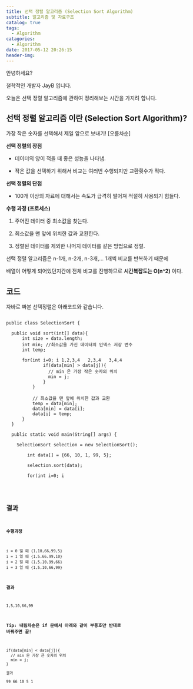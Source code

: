 ```yaml
---
title: 선택 정렬 알고리즘 (Selection Sort Algorithm)
subtitle: 알고리즘 및 자료구조
catalog: true
tags:
  - Algorithm
catagories:
  - Algorithm
date: 2017-05-12 20:26:15
header-img:
---
```



안녕하세요?

철학적인 개발자 JayB 입니다.

오늘은 선택 정렬 알고리즘에 관하여 정리해보는 시간을 가지려 합니다.

## 선택 정렬 알고리즘 이란 (Selection Sort Algorithm)?

가장 작은 숫자를 선택해서 제일 앞으로 보내기! [오름차순]

**선택 정렬의 장점**

* 데이터의 양이 적을 때 좋은 성능을 나타냄.

* 작은 값을 선택하기 위해서 비교는 여러번 수행되지만 교환횟수가 적다.

**선택 정렬의 단점**

* 100개 이상의 자료에 대해서는 속도가 급격히 떨어져 적절히 사용되기 힘들다.

**수행 과정 (프로세스)**

1. 주어진 데이터 중 최소값을 찾는다.

2. 최소값을 맨 앞에 위치한 값과 교환한다.

3. 정렬된 데이터를 제외한 나머지 데이터를 같은 방법으로 정렬.

선택 정렬 알고리즘은 n-1개, n-2개, n-3개,...  1개씩 비교를 반복하기 때문에

배열이 어떻게 되어있던지간에 전체 비교를 진행하므로 **시간복잡도는 O(n^2)** 이다.

## 코드

자바로 짜본 선택정렬은 아래코드와 같습니다.

<pre>
<code>
public class SelectionSort {

  public void sort(int[] data){
      int size = data.length;
      int min; //최소값을 가진 데이터의 인덱스 저장 변수
      int temp;

      for(int i=0; i<size-1; i++){

      	min = i; // 0   1   2   3

          for(int j=i+1; j<size; j++){ // j --> 1,2,3,4   2,3,4   3,4,4
              if(data[min] > data[j]){
                // min 은 가장 작은 숫자의 위치
              	min = j;
              }
          }

          // 최소값을 맨 앞에 위치한 값과 교환  
          temp = data[min];    
          data[min] = data[i];
          data[i] = temp;   
      }
  }

  public static void main(String[] args) {

  	SelectionSort selection = new SelectionSort();

        int data[] = {66, 10, 1, 99, 5};

        selection.sort(data);

        for(int i=0; i<data.length; i++){
            System.out.print(data[i]+" ");
        }
  }
}
</code>
</pre>

## 결과

**수행과정**

```
i = 0 일 때 {1,10,66,99,5}
i = 1 일 때 {1,5,66,99,10}
i = 2 일 떄 {1,5,10,99,66}
i = 3 일 때 {1,5,10,66,99}
```

**결과**

```
1,5,10,66,99
```

**Tip: 내림차순은 if 문에서 아래와 같이 부등호만 반대로 바꿔주면 끝!**

```
if(data[min] < data[j]){
  // min 은 가장 큰 숫자의 위치
  min = j;
}

결과

99 66 10 5 1
```
